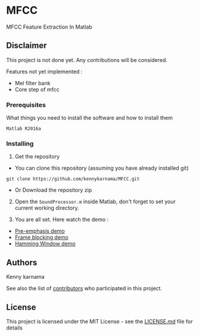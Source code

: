 # MFCC
MFCC Feature Extraction In Matlab

## Disclaimer
This project is not done yet. Any contributions will be considered. 

Features not yet implemented :

- Mel filter bank
- Core step of mfcc

### Prerequisites

What things you need to install the software and how to install them

```
Matlab R2016a
```

### Installing

1. Get the repository

- You can clone this repository (assuming you have already installed git)
```
git clone https://github.com/kennykarnama/MFCC.git
```

 - Or Download the repository zip

2. Open the `SoundProcessor.m` inside Matlab, don't forget to set your current working directory. 

3. You are all set. Here watch the demo :

- [Pre-emphasis demo](https://www.youtube.com/watch?v=ZkqIacAxDXM])
- [Frame blocking demo](https://www.youtube.com/watch?v=3LUPYwzlHzI)
- [Hamming Window demo](https://www.youtube.com/watch?v=RnSS8YUlr10)


## Authors

Kenny karnama

See also the list of [contributors](https://github.com/your/project/contributors) who participated in this project.

## License

This project is licensed under the MIT License - see the [LICENSE.md](LICENSE.md) file for details


